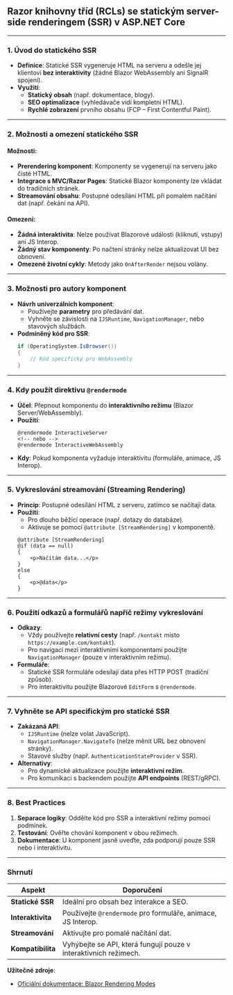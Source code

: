 
## **Razor knihovny tříd (RCLs) se statickým server-side renderingem (SSR) v ASP.NET Core**

---

### **1. Úvod do statického SSR**  

- **Definice**: Statické SSR vygeneruje HTML na serveru a odešle jej klientovi **bez interaktivity** (žádné Blazor WebAssembly ani SignalR spojení).  
- **Využití**:  
  - **Statický obsah** (např. dokumentace, blogy).  
  - **SEO optimalizace** (vyhledávače vidí kompletní HTML).  
  - **Rychlé zobrazení** prvního obsahu (FCP – First Contentful Paint).  

---

### **2. Možnosti a omezení statického SSR**  

#### **Možnosti**:  

- **Prerendering komponent**: Komponenty se vygenerují na serveru jako čisté HTML.  
- **Integrace s MVC/Razor Pages**: Statické Blazor komponenty lze vkládat do tradičních stránek.  
- **Streamování obsahu**: Postupné odesílání HTML při pomalém načítání dat (např. čekání na API).  

#### **Omezení**:  

- **Žádná interaktivita**: Nelze používat Blazorové události (kliknutí, vstupy) ani JS Interop.  
- **Žádný stav komponenty**: Po načtení stránky nelze aktualizovat UI bez obnovení.  
- **Omezené životní cykly**: Metody jako `OnAfterRender` nejsou volány.  

---

### **3. Možnosti pro autory komponent**  

- **Návrh univerzálních komponent**:  
  - Používejte **parametry** pro předávání dat.  
  - Vyhněte se závislosti na `IJSRuntime`, `NavigationManager`, nebo stavových službách.  
- **Podmíněný kód pro SSR**:  
  ```csharp  
  if (OperatingSystem.IsBrowser())  
  {  
      // Kód specifický pro WebAssembly  
  }  
  ```  

---

### **4. Kdy použít direktivu `@rendermode`**  

- **Účel**: Přepnout komponentu do **interaktivního režimu** (Blazor Server/WebAssembly).  
- **Použití**:  
  ```razor  
  @rendermode InteractiveServer  
  <!-- nebo -->  
  @rendermode InteractiveWebAssembly  
  ```  
- **Kdy**: Pokud komponenta vyžaduje interaktivitu (formuláře, animace, JS Interop).  

---

### **5. Vykreslování streamování (Streaming Rendering)**  

- **Princip**: Postupné odesílání HTML z serveru, zatímco se načítají data.  
- **Použití**:  
  - Pro dlouho běžící operace (např. dotazy do databáze).  
  - Aktivuje se pomocí `@attribute [StreamRendering]` v komponentě.  
  ```razor  
  @attribute [StreamRendering]  
  @if (data == null)  
  {  
      <p>Načítám data...</p>  
  }  
  else  
  {  
      <p>@data</p>  
  }  
  ```  

---

### **6. Použití odkazů a formulářů napříč režimy vykreslování**  

- **Odkazy**:  
  - Vždy používejte **relativní cesty** (např. `/kontakt` místo `https://example.com/kontakt`).  
  - Pro navigaci mezi interaktivními komponentami použijte `NavigationManager` (pouze v interaktivním režimu).  
- **Formuláře**:  
  - Statické SSR formuláře odesílají data přes HTTP POST (tradiční způsob).  
  - Pro interaktivitu použijte Blazorové `EditForm` s `@rendermode`.  

---

### **7. Vyhněte se API specifickým pro statické SSR**  

- **Zakázaná API**:  
  - `IJSRuntime` (nelze volat JavaScript).  
  - `NavigationManager.NavigateTo` (nelze měnit URL bez obnovení stránky).  
  - Stavové služby (např. `AuthenticationStateProvider` v SSR).  
- **Alternativy**:  
  - Pro dynamické aktualizace použijte **interaktivní režim**.  
  - Pro komunikaci s backendem použijte **API endpoints** (REST/gRPC).  

---

### **8. Best Practices**  

1. **Separace logiky**: Oddělte kód pro SSR a interaktivní režimy pomocí podmínek.  
2. **Testování**: Ověřte chování komponent v obou režimech.  
3. **Dokumentace**: U komponent jasně uveďte, zda podporují pouze SSR nebo i interaktivitu.  

---

### **Shrnutí**  

| **Aspekt**               | **Doporučení**                                                           |  
|--------------------------|---------------------------------------------------------------------------|  
| **Statické SSR**          | Ideální pro obsah bez interakce a SEO.                                    |  
| **Interaktivita**         | Používejte `@rendermode` pro formuláře, animace, JS Interop.              |  
| **Streamování**           | Aktivujte pro pomalé načítání dat.                                        |  
| **Kompatibilita**         | Vyhýbejte se API, která fungují pouze v interaktivních režimech.          |  

**Užitečné zdroje**:  
- [Oficiální dokumentace: Blazor Rendering Modes](https://learn.microsoft.com/cs-cz/aspnet/core/blazor/components/render-modes)  
